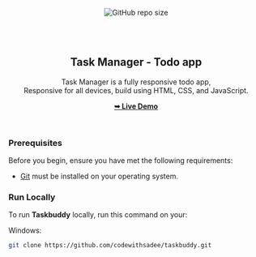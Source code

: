 <div align="center">
  
  ![GitHub repo size](https://img.shields.io/github/repo-size/codewithsadee/taskbuddy)

  <br />
  <br />

  <h2 align="center">Task Manager - Todo app</h2>

  Task Manager is a fully responsive todo app, <br />Responsive for all devices, build using HTML, CSS, and JavaScript.

  <a href="https://mushexavetisyan.github.io/taskmanager/"><strong>➥ Live Demo</strong></a>

</div>

<br />

### Prerequisites

Before you begin, ensure you have met the following requirements:

* [Git](https://git-scm.com/downloads "Download Git") must be installed on your operating system.

### Run Locally

To run **Taskbuddy** locally, run this command on your:

Windows:

```bash
git clone https://github.com/codewithsadee/taskbuddy.git
```
